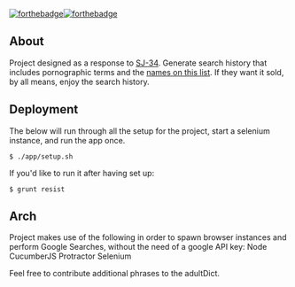 [![forthebadge](http://forthebadge.com/images/badges/kinda-sfw.svg)](http://forthebadge.com)[![forthebadge](http://forthebadge.com/images/badges/its-not-a-lie-if-you-believe-it.svg)](http://forthebadge.com)

## About

Project designed as a response to [SJ-34](https://www.congress.gov/bill/115th-congress/senate-joint-resolution/34/actions).
Generate search history that includes pornographic terms and the [names on this list](http://www.theverge.com/2017/3/29/15100620/congress-fcc-isp-web-browsing-privacy-fire-sale).
If they want it sold, by all means, enjoy the search history.


## Deployment

The below will run through all the setup for the project, start a selenium instance, and run the app once.
```
$ ./app/setup.sh
```

If you'd like to run it after having set up:
```
$ grunt resist
```

## Arch

Project makes use of the following in order to spawn browser instances and perform Google Searches,
without the need of a google API key:
Node
CucumberJS
Protractor
Selenium

Feel free to contribute additional phrases to the adultDict.